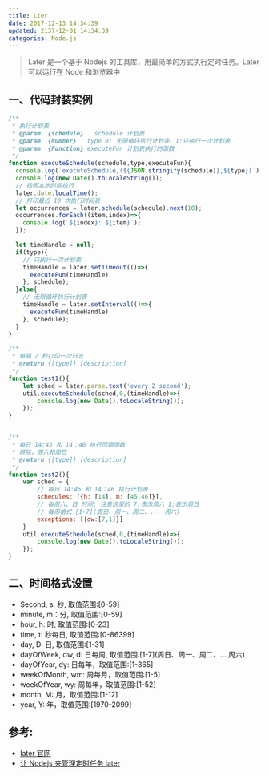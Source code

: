 ```yaml
---
title: Lter 
date: 2017-12-13 14:34:39
updated: 2137-12-01 14:34:39
categories: Node.js
---
```


> Later 是一个基于 Nodejs 的工具库，用最简单的方式执行定时任务。Later 可以运行在 Node 和浏览器中 

## 一、代码封装实例
```js
/**
 * 执行计划表
 * @param  {schedule}   schedule 计划表
 * @param  {Number}   type 0: 无限循环执行计划表，1:只执行一次计划表
 * @param  {Function} executeFun 计划表执行的函数 
 */
function executeSchedule(schedule,type,executeFun){
  console.log(`executeSchedule,(${JSON.stringify(schedule)},${type})`);
  console.log(new Date().toLocaleString());
  // 按照本地时间执行
  later.date.localTime();
  // 打印最近 10 次执行时间表
  let occurrences = later.schedule(schedule).next(10);
  occurrences.forEach((item,index)=>{
    console.log(`${index}: ${item}`);
  });

  let timeHandle = null;
  if(type){
    // 只执行一次计划表
    timeHandle = later.setTimeout(()=>{
      executeFun(timeHandle)
    }, schedule);
  }else{
    // 无限循环执行计划表
    timeHandle = later.setInterval(()=>{
      executeFun(timeHandle)
    }, schedule);
  }
}

/**
 * 每隔 2 秒打印一次日志
 * @return {[type]} [description]
 */
function test1(){
    let sched = later.parse.text('every 2 second');
    util.executeSchedule(sched,0,(timeHandle)=>{
        console.log(new Date().toLocaleString());
    });
}


/**
 * 每日 14:45 和 14：46 执行回调函数
 * 排除，周六和周日
 * @return {[type]} [description]
 */
function test2(){
    var sched = {
        // 每日 14:45 和 14：46 执行计划表
        schedules: [{h: [14], m: [45,46]}],
        // 每周六、日 时间: 注意这里的 7:表示周六 1:表示周日
        // 每周格式 [1-7](周日、周一、周二、... 周六)
        exceptions: [{dw:[7,1]}]
    }
    util.executeSchedule(sched,0,(timeHandle)=>{
        console.log(new Date().toLocaleString());
    });
}
```

## 二、时间格式设置
- Second, s: 秒, 取值范围:[0-59]
- minute, m：分, 取值范围:[0-59]
- hour, h: 时, 取值范围:[0-23]
- time, t: 秒每日, 取值范围:[0-86399]
- day, D: 日, 取值范围:[1-31]
- dayOfWeek, dw, d: 日每周, 取值范围:[1-7](周日、周一、周二、... 周六)
- dayOfYear, dy: 日每年，取值范围:[1-365]
- weekOfMonth, wm: 周每月，取值范围:[1-5]
- weekOfYear, wy: 周每年，取值范围:[1-52]
- month, M: 月，取值范围:[1-12]
- year, Y: 年，取值范围:[1970-2099]


## 参考:
- [later 官网](http://bunkat.github.io/later/index.html)
- [让 Nodejs 来管理定时任务 later](http://blog.fens.me/nodejs-cron-later/)